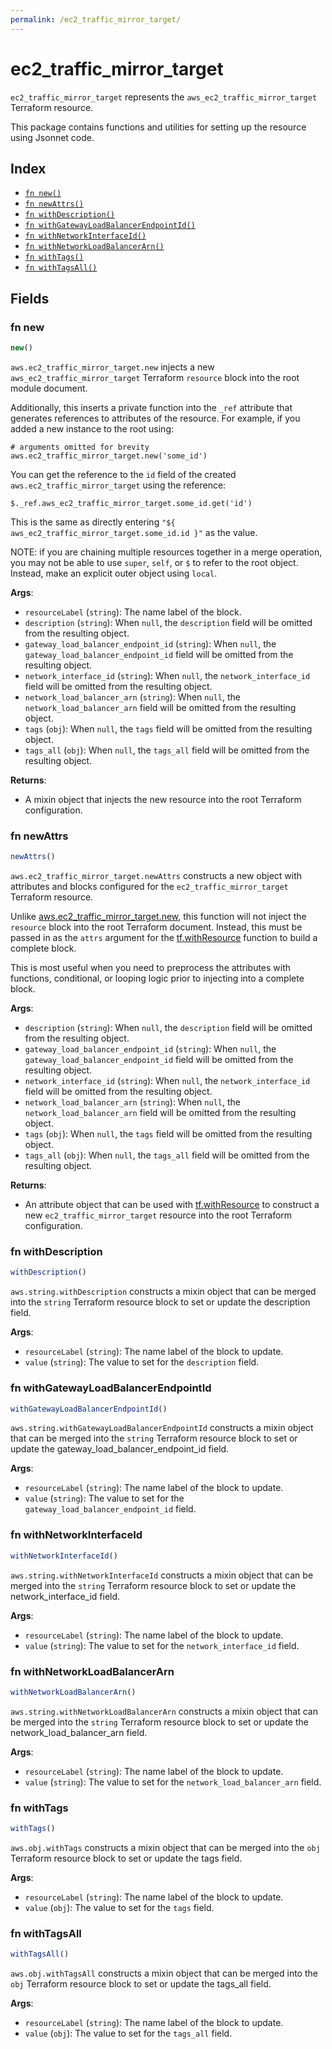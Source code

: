 ```yaml
---
permalink: /ec2_traffic_mirror_target/
---
```


# ec2_traffic_mirror_target

`ec2_traffic_mirror_target` represents the `aws_ec2_traffic_mirror_target` Terraform resource.



This package contains functions and utilities for setting up the resource using Jsonnet code.


## Index

* [`fn new()`](#fn-new)
* [`fn newAttrs()`](#fn-newattrs)
* [`fn withDescription()`](#fn-withdescription)
* [`fn withGatewayLoadBalancerEndpointId()`](#fn-withgatewayloadbalancerendpointid)
* [`fn withNetworkInterfaceId()`](#fn-withnetworkinterfaceid)
* [`fn withNetworkLoadBalancerArn()`](#fn-withnetworkloadbalancerarn)
* [`fn withTags()`](#fn-withtags)
* [`fn withTagsAll()`](#fn-withtagsall)

## Fields

### fn new

```ts
new()
```


`aws.ec2_traffic_mirror_target.new` injects a new `aws_ec2_traffic_mirror_target` Terraform `resource`
block into the root module document.

Additionally, this inserts a private function into the `_ref` attribute that generates references to attributes of the
resource. For example, if you added a new instance to the root using:

    # arguments omitted for brevity
    aws.ec2_traffic_mirror_target.new('some_id')

You can get the reference to the `id` field of the created `aws.ec2_traffic_mirror_target` using the reference:

    $._ref.aws_ec2_traffic_mirror_target.some_id.get('id')

This is the same as directly entering `"${ aws_ec2_traffic_mirror_target.some_id.id }"` as the value.

NOTE: if you are chaining multiple resources together in a merge operation, you may not be able to use `super`, `self`,
or `$` to refer to the root object. Instead, make an explicit outer object using `local`.

**Args**:
  - `resourceLabel` (`string`): The name label of the block.
  - `description` (`string`):  When `null`, the `description` field will be omitted from the resulting object.
  - `gateway_load_balancer_endpoint_id` (`string`):  When `null`, the `gateway_load_balancer_endpoint_id` field will be omitted from the resulting object.
  - `network_interface_id` (`string`):  When `null`, the `network_interface_id` field will be omitted from the resulting object.
  - `network_load_balancer_arn` (`string`):  When `null`, the `network_load_balancer_arn` field will be omitted from the resulting object.
  - `tags` (`obj`):  When `null`, the `tags` field will be omitted from the resulting object.
  - `tags_all` (`obj`):  When `null`, the `tags_all` field will be omitted from the resulting object.

**Returns**:
- A mixin object that injects the new resource into the root Terraform configuration.


### fn newAttrs

```ts
newAttrs()
```


`aws.ec2_traffic_mirror_target.newAttrs` constructs a new object with attributes and blocks configured for the `ec2_traffic_mirror_target`
Terraform resource.

Unlike [aws.ec2_traffic_mirror_target.new](#fn-ec2_traffic_mirror_targetnew), this function will not inject the `resource`
block into the root Terraform document. Instead, this must be passed in as the `attrs` argument for the
[tf.withResource](https://github.com/tf-libsonnet/core/tree/main/docs#fn-withresource) function to build a complete block.

This is most useful when you need to preprocess the attributes with functions, conditional, or looping logic prior to
injecting into a complete block.

**Args**:
  - `description` (`string`):  When `null`, the `description` field will be omitted from the resulting object.
  - `gateway_load_balancer_endpoint_id` (`string`):  When `null`, the `gateway_load_balancer_endpoint_id` field will be omitted from the resulting object.
  - `network_interface_id` (`string`):  When `null`, the `network_interface_id` field will be omitted from the resulting object.
  - `network_load_balancer_arn` (`string`):  When `null`, the `network_load_balancer_arn` field will be omitted from the resulting object.
  - `tags` (`obj`):  When `null`, the `tags` field will be omitted from the resulting object.
  - `tags_all` (`obj`):  When `null`, the `tags_all` field will be omitted from the resulting object.

**Returns**:
  - An attribute object that can be used with [tf.withResource](https://github.com/tf-libsonnet/core/tree/main/docs#fn-withresource) to construct a new `ec2_traffic_mirror_target` resource into the root Terraform configuration.


### fn withDescription

```ts
withDescription()
```

`aws.string.withDescription` constructs a mixin object that can be merged into the `string`
Terraform resource block to set or update the description field.



**Args**:
  - `resourceLabel` (`string`): The name label of the block to update.
  - `value` (`string`): The value to set for the `description` field.


### fn withGatewayLoadBalancerEndpointId

```ts
withGatewayLoadBalancerEndpointId()
```

`aws.string.withGatewayLoadBalancerEndpointId` constructs a mixin object that can be merged into the `string`
Terraform resource block to set or update the gateway_load_balancer_endpoint_id field.



**Args**:
  - `resourceLabel` (`string`): The name label of the block to update.
  - `value` (`string`): The value to set for the `gateway_load_balancer_endpoint_id` field.


### fn withNetworkInterfaceId

```ts
withNetworkInterfaceId()
```

`aws.string.withNetworkInterfaceId` constructs a mixin object that can be merged into the `string`
Terraform resource block to set or update the network_interface_id field.



**Args**:
  - `resourceLabel` (`string`): The name label of the block to update.
  - `value` (`string`): The value to set for the `network_interface_id` field.


### fn withNetworkLoadBalancerArn

```ts
withNetworkLoadBalancerArn()
```

`aws.string.withNetworkLoadBalancerArn` constructs a mixin object that can be merged into the `string`
Terraform resource block to set or update the network_load_balancer_arn field.



**Args**:
  - `resourceLabel` (`string`): The name label of the block to update.
  - `value` (`string`): The value to set for the `network_load_balancer_arn` field.


### fn withTags

```ts
withTags()
```

`aws.obj.withTags` constructs a mixin object that can be merged into the `obj`
Terraform resource block to set or update the tags field.



**Args**:
  - `resourceLabel` (`string`): The name label of the block to update.
  - `value` (`obj`): The value to set for the `tags` field.


### fn withTagsAll

```ts
withTagsAll()
```

`aws.obj.withTagsAll` constructs a mixin object that can be merged into the `obj`
Terraform resource block to set or update the tags_all field.



**Args**:
  - `resourceLabel` (`string`): The name label of the block to update.
  - `value` (`obj`): The value to set for the `tags_all` field.
